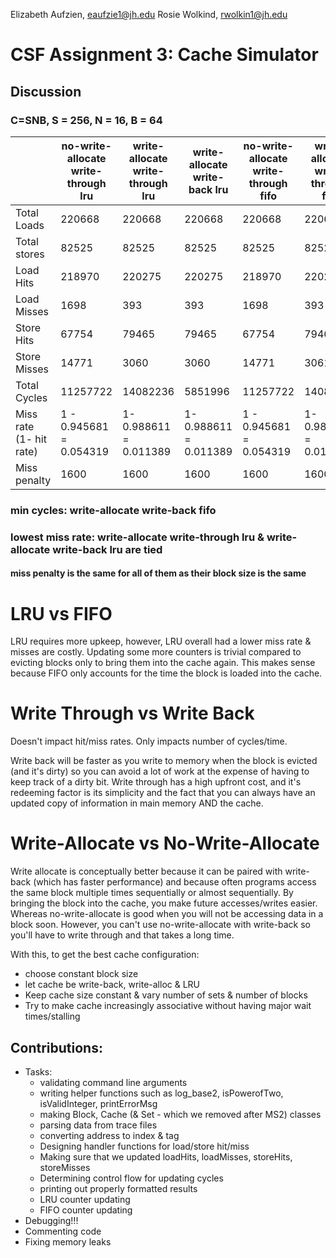 Elizabeth Aufzien, eaufzie1@jh.edu
Rosie Wolkind, rwolkin1@jh.edu

# CSF Assignment 3: Cache Simulator


## Discussion

### C=SNB, S = 256, N = 16, B = 64 

|                      | no-write-allocate write-through lru | write-allocate write-through lru | write-allocate write-back lru | no-write-allocate write-through fifo | write-allocate write-through fifo | write-allocate write-back fifo |   |   |   |
|-------------------------|-------------------------------------|----------------------------------|-------------------------------|--------------------------------------|-----------------------------------|--------------------------------|---|---|---|
| Total Loads             | 220668                              | 220668                           | 220668                        | 220668                               | 220668                            | 220668                         |   |   |   |
| Total stores            | 82525                               | 82525                            | 82525                         | 82525                                | 82525                             | 82525                          |   |   |   |
| Load Hits               | 218970                              | 220275                           | 220275                        | 218970                               | 220275                            | 220275                         |   |   |   |
| Load Misses             | 1698                                | 393                              | 393                           | 1698                                 | 393                               | 393                            |   |   |   |
| Store Hits              | 67754                               | 79465                            | 79465                         | 67754                                | 79464                             | 79464                          |   |   |   |
| Store Misses            | 14771                               | 3060                             | 3060                          | 14771                                | 3061                              | 3061                           |   |   |   |
| Total Cycles            | 11257722                            | 14082236                         | 5851996                       | 11257722                             | 14083835                          | 5850396                        |   |   |   |
| Miss rate (1- hit rate) | 1 - 0.945681 = 0.054319             | 1- 0.988611 = 0.011389           | 1- 0.988611 = 0.011389        | 1 - 0.945681 = 0.054319              | 1-0.988608 = 0.011392             | 1-0.988608 = 0.011392          |   |   |   |
| Miss penalty            | 1600                                | 1600                             | 1600                          | 1600                                 | 1600                              | 1600                           |   |   |   |


### min cycles: write-allocate write-back fifo
### lowest miss rate: write-allocate write-through lru &	write-allocate write-back lru are tied
#### miss penalty is the same for all of them as their block size is the same

# LRU vs FIFO

LRU requires more upkeep, however, LRU overall had a lower miss rate & misses are costly. Updating some more counters is trivial compared to evicting blocks only to bring them into the cache again. This makes sense because FIFO only accounts for the time the block is loaded into the cache.

# Write Through vs Write Back

Doesn't impact hit/miss rates. Only impacts number of cycles/time.

Write back will be faster as you write to memory when the block is evicted (and it's dirty) so you can avoid a lot of work at the expense of having to keep track of a dirty bit. Write through has a high upfront cost, and it's redeeming factor is its simplicity and the fact that you can always have an updated copy of information in main memory AND the cache.  

# Write-Allocate vs No-Write-Allocate

Write allocate is conceptually better because it can be paired with write-back (which has faster performance) and because often programs access the same block multiple times sequentially or almost sequentially. By bringing the block into the cache, you make future accesses/writes easier. Whereas no-write-allocate is good when you will not be accessing data in a block soon. However, you can't use no-write-allocate with write-back so you'll have to write through and that takes a long time.

With this, to get the best cache configuration:

- choose constant block size
- let cache be write-back, write-alloc & LRU
- Keep cache size constant & vary number of sets & number of blocks
- Try to make cache increasingly associative without having major wait times/stalling
## Contributions: 
- Tasks:
    - validating command line arguments
    - writing helper functions such as log_base2, isPowerofTwo, isValidInteger, printErrorMsg
    - making Block, Cache (& Set - which we removed after MS2) classes
    - parsing data from trace files
    - converting address to index & tag
    - Designing handler functions for load/store hit/miss
    - Making sure that we updated loadHits, loadMisses, storeHits, storeMisses
    - Determining control flow for updating cycles
    - printing out properly formatted results
    - LRU counter updating
    - FIFO counter updating
- Debugging!!!
- Commenting code
- Fixing memory leaks
